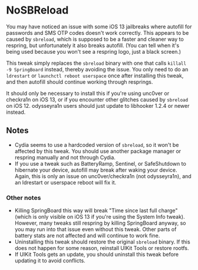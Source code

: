 # NoSBReload

You may have noticed an issue with some iOS 13 jailbreaks where autofill for passwords and SMS OTP codes doesn't work correctly. This appears to be caused by `sbreload`, which is supposed to be a faster and cleaner way to respring, but unfortunately it also breaks autofill. (You can tell when it's being used because you won't see a respring logo, just a black screen.)

This tweak simply replaces the `sbreload` binary with one that calls `killall -9 SpringBoard` instead, thereby avoiding the issue. You only need to do an `ldrestart` or `launchctl reboot userspace` once after installing this tweak, and then autofill should continue working through resprings.

It should only be necessary to install this if you're using unc0ver or checkra1n on iOS 13, or if you encounter other glitches caused by `sbreload` on iOS 12. odysseyra1n users should just update to libhooker 1.2.4 or newer instead.

## Notes

* Cydia seems to use a hardcoded version of `sbreload`, so it won't be affected by this tweak. You should use another package manager or respring manually and not through Cydia.
* If you use a tweak such as BatteryRamp, Sentinel, or SafeShutdown to hibernate your device, autofill may break after waking your device. Again, this is only an issue on unc0ver/checkra1n (not odysseyra1n), and an ldrestart or userspace reboot will fix it.

### Other notes
* Killing SpringBoard this way will break "Time since last full charge" (which is only visible on iOS 13 if you're using the System Info tweak). However, many tweaks still respring by killing SpringBoard anyway, so you may run into that issue even without this tweak. Other parts of battery stats are not affected and will continue to work fine.
* Uninstalling this tweak should restore the original `sbreload` binary. If this does not happen for some reason, reinstall UIKit Tools or restore rootfs.
* If UIKit Tools gets an update, you should uninstall this tweak before updating it to avoid conflicts.
